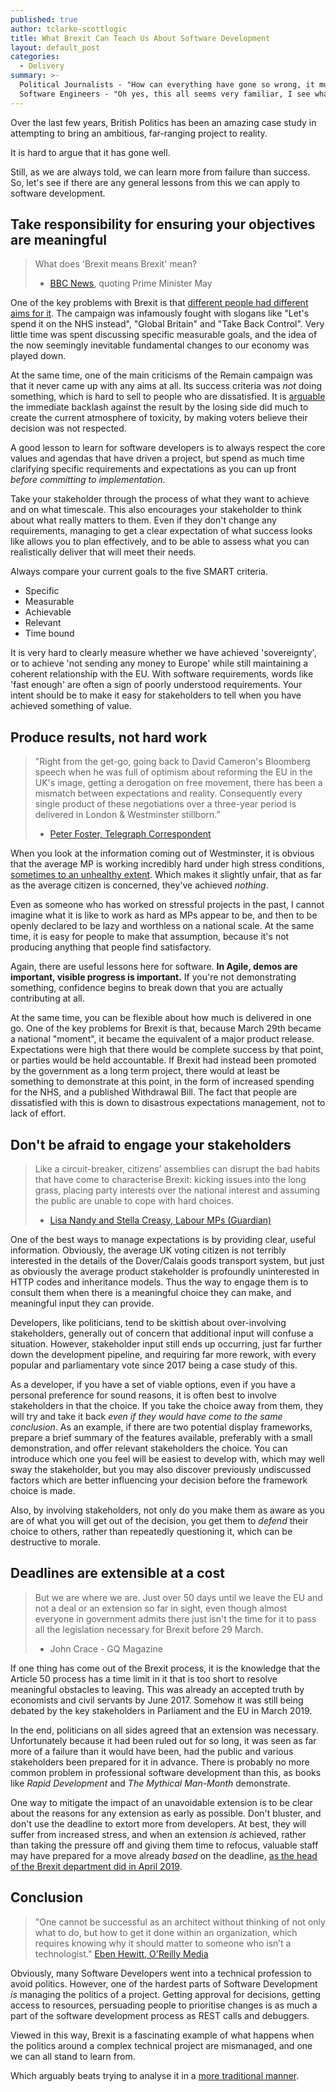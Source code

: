 ```yaml
---
published: true
author: tclarke-scottlogic
title: What Brexit Can Teach Us About Software Development
layout: default_post
categories:
  - Delivery
summary: >-
  Political Journalists - "How can everything have gone so wrong, it must be betrayal."
  Software Engineers - "Oh yes, this all seems very familiar, I see what you did there, ayup."
---
```


Over the last few years, British Politics has been an amazing case study in attempting to bring an ambitious, far-ranging project to reality.

It is hard to argue that it has gone well.

Still, as we are always told, we can learn more from failure than success. So, let's see if there are any general lessons from this we can apply to software development.

## Take responsibility for ensuring your objectives are meaningful

> What does 'Brexit means Brexit' mean?
>
> - [BBC News](https://www.bbc.co.uk/news/uk-politics-36782922), quoting Prime Minister May

One of the key problems with Brexit is that [different people had different aims for it](https://www.theguardian.com/commentisfree/2017/aug/05/new-political-party-leave-voters-right). The campaign was infamously fought with slogans like "Let's spend it on the NHS instead", "Global Britain" and "Take Back Control". Very little time was spent discussing specific measurable goals, and the idea of the now seemingly inevitable fundamental changes to our economy was played down.

At the same time, one of the main criticisms of the Remain campaign was that it never came up with any aims at all. Its success criteria was *not* doing something, which is hard to sell to people who are dissatisfied. It is [arguable](https://www.theguardian.com/commentisfree/2018/feb/26/have-nots-denigration-brexit-trump) the immediate backlash against the result by the losing side did much to create the current atmosphere of toxicity, by making voters believe their decision was not respected.

A good lesson to learn for software developers is to always respect the core values and agendas that have driven a project, but spend as much time clarifying specific requirements and expectations as you can up front *before committing to implementation*.

Take your stakeholder through the process of what they want to achieve and on what timescale. This also encourages your stakeholder to think about what really matters to them. Even if they don't change any requirements, managing to get a clear expectation of what success looks like allows you to plan effectively, and to be able to assess what you can realistically deliver that will meet their needs.

Always compare your current goals to the five SMART criteria.

* Specific
* Measurable
* Achievable
* Relevant
* Time bound

It is very hard to clearly measure whether we have achieved 'sovereignty', or to achieve 'not sending any money to Europe' while still maintaining a coherent relationship with the EU. With software requirements, words like 'fast enough' are often a sign of poorly understood requirements. Your intent should be to make it easy for stakeholders to tell when you have achieved something of value.

## Produce results, not hard work

> "Right from the get-go, going back to David Cameron's Bloomberg speech when he was full of optimism about reforming the EU in the UK's image, getting a derogation on free movement, there has been a mismatch between expectations and reality. Consequently every single product of these negotiations over a three-year period is delivered in London & Westminster stillborn."
>
>  - [Peter Foster, Telegraph Correspondent](https://twitter.com/pmdfoster/status/1131105950834855936)

When you look at the information coming out of Westminster, it is obvious that the average MP is working incredibly hard under high stress conditions, [sometimes to an unhealthy extent](https://www.standard.co.uk/news/londoners-diary/the-londoner-rosena-allinkhan-says-brexit-tension-puts-mps-sanity-at-risk-a4112096.html). Which makes it slightly unfair, that as far as the average citizen is concerned, they've achieved *nothing*.

Even as someone who has worked on stressful projects in the past, I cannot imagine what it is like to work as hard as MPs appear to be, and then to be openly declared to be lazy and worthless on a national scale. At the same time, it is easy for people to make that assumption, because it's not producing anything that people find satisfactory.

Again, there are useful lessons here for software. **In Agile, demos are important, visible progress is important.** If you're not demonstrating something, confidence begins to break down that you are actually contributing at all.

At the same time, you can be flexible about how much is delivered in one go. One of the key problems for Brexit is that, because March 29th became a national "moment", it became the equivalent of a major product release. Expectations were high that there would be complete success by that point, or parties would be held accountable. If Brexit had instead been promoted by the government as a long term project, there would at least be something to demonstrate at this point, in the form of increased spending for the NHS, and a published Withdrawal Bill. The fact that people are dissatisfied with this is down to disastrous expectations management, not to lack of effort.

## Don't be afraid to engage your stakeholders

>Like a circuit-breaker, citizens’ assemblies can disrupt the bad habits that have come to characterise Brexit: kicking issues into the long grass, placing party interests over the national interest and assuming the public are unable to cope with hard choices.
>
> - [Lisa Nandy and Stella Creasy, Labour MPs (Guardian)](https://www.theguardian.com/commentisfree/2019/jan/16/mps-brexit-citizens-assembly-lisa-nandy-stella-creasy)

One of the best ways to manage expectations is by providing clear, useful information. Obviously, the average UK voting citizen is not terribly interested in the details of the Dover/Calais goods transport system, but just as obviously the average product stakeholder is profoundly uninterested in HTTP codes and inheritance models. Thus the way to engage them is to consult them when there is a meaningful choice they can make, and meaningful input they can provide.

Developers, like politicians, tend to be skittish about over-involving stakeholders, generally out of concern that additional input will confuse a situation. However, stakeholder input still ends up occurring, just far further down the development pipeline, and requiring far more rework, with every popular and parliamentary vote since 2017 being a case study of this.

As a developer, if you have a set of viable options, even if you have a personal preference for sound reasons, it is often best to involve stakeholders in that the choice. If you take the choice away from them, they will try and take it back *even if they would have come to the same conclusion*. As an example, if there are two potential display frameworks, prepare a brief summary of the features available, preferably with a small demonstration, and offer relevant stakeholders the choice. You can introduce which one you feel will be easiest to develop with, which may well sway the stakeholder, but you may also discover previously undiscussed factors which are better influencing your decision before the framework choice is made.

Also, by involving stakeholders, not only do you make them as aware as you are of what you will get out of the decision, you get them to *defend* their choice to others, rather than repeatedly questioning it, which can be destructive to morale.

## Deadlines are extensible at a cost

> But we are where we are. Just over 50 days until we leave the EU and not a deal or an extension so far in sight, even though almost everyone in government admits there just isn't the time for it to pass all the legislation necessary for Brexit before 29 March.
> 
> - John Crace - GQ Magazine

If one thing has come out of the Brexit process, it is the knowledge that the Article 50 process has a time limit in it that is too short to resolve meaningful obstacles to leaving. This was already an accepted truth by economists and civil servants by June 2017. Somehow it was still being debated by the key stakeholders in Parliament and the EU in March 2019.

In the end, politicians on all sides agreed that an extension was necessary. Unfortunately because it had been ruled out for so long, it was seen as far more of a failure than it would have been, had the public and various stakeholders been prepared for it in advance. There is probably no more common problem in professional software development than this, as books like *Rapid Development* and *The Mythical Man-Month* demonstrate.

One way to mitigate the impact of an unavoidable extension is to be clear about the reasons for any extension as early as possible. Don't bluster, and don't use the deadline to extort more from developers. At best, they will suffer from increased stress, and when an extension *is* achieved, rather than taking the pressure off and giving them time to refocus, valuable staff may have prepared for a move already *based* on the deadline, [as the head of the Brexit department did in April 2019](https://www.instituteforgovernment.org.uk/blog/uk-will-probably-never-be-ready-no-deal-it-was-march).

## Conclusion

>"One cannot be successful as an architect without thinking of not only what to do, but how to get it done within an organization, which requires knowing why it should matter to someone who isn’t a technologist."
> [Eben Hewitt, O'Reilly Media](https://www.oreilly.com/ideas/how-architecture-evolves-into-strategy)

Obviously, many Software Developers went into a technical profession to avoid politics. However, one of the hardest parts of Software Development *is* managing the politics of a project. Getting approval for decisions, getting access to resources, persuading people to prioritise changes is as much a part of the software development process as REST calls and debuggers.

Viewed in this way, Brexit is a fascinating example of what happens when the politics around a complex technical project are mismanaged, and one we can all stand to learn from.

Which arguably beats trying to analyse it in a [more traditional manner](https://www.thetimes.co.uk/edition/comment/let-me-tell-you-which-people-in-politics-i-can-t-stand-everyone-cwvvxczmk).